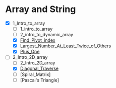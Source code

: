 # Array and String
- [x] 1_Intro_to_array
    - [ ] 1_intro_to_array
    - [ ] 2_intro_to_dynamic_array
    - [x] [Find_Pivot_index](https://leetcode.com/explore/learn/card/array-and-string/201/introduction-to-array/1144/)
    - [x] [Largest_Number_At_Least_Twice_of_Others](https://leetcode.com/explore/learn/card/array-and-string/201/introduction-to-array/1144/)
    - [x] [Plus_One](https://leetcode.com/explore/learn/card/array-and-string/201/introduction-to-array/1148/)
- [ ] 2_Intro_2D_array
    - [ ] 2_Intro_2D_array
    - [x] [Diagonal_Traverse](https://leetcode.com/problems/diagonal-traverse/)
    - [ ] [Spiral_Matrix]
    - [ ] [Pascal's Triangle]

